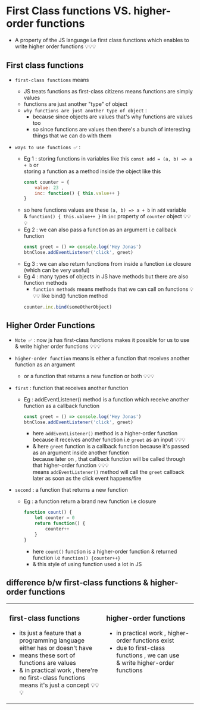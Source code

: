 # First Class functions VS. higher-order functions

- A property of the JS language i.e first class functions which enables to write higher order functions 💡💡💡

## First class functions

- `first-class functions` means 
    - JS treats functions as first-class citizens means functions are simply values
    - functions are just another "type" of object
    - `why functions are just another type of object` : 
        - because since objects are values that's why functions are values too
        - so since functions are values then there's a bunch of interesting things that we can do with them

- `ways to use functions ✅` : 
    - Eg 1 : storing functions in variables like this `const add = (a, b) => a + b` or <br>
        storing a function as a method inside the object like this 
        ```js
        const counter = {
            value: 23 , 
            inc: function() { this.value++ }
        }
        ```
    - so here functions values are these `(a, b) => a + b` in `add` variable <br>
        & `function() { this.value++ }` in `inc` property of `counter` object 💡💡💡
    - Eg 2 : we can also pass a function as an argument i.e callback function
        ```js
        const greet = () => console.log('Hey Jonas')
        btnClose.addEventListener('click', greet)
        ```
    - Eg 3 : we can also return functions from inside a function i.e closure (which can be very useful)
    - Eg 4 : many types of objects in JS have methods but there are also function methods
        - `function methods` means methods that we can call on functions 💡💡💡 like bind() function method
        ```js
        counter.inc.bind(someOtherObject)
        ```

## Higher Order Functions

- `Note ✅` : now js has first-class functions makes it possible for us to use & write higher order functions 💡💡💡
- `higher-order function` means is either a function that receives another function as an argument 
    - or a function that returns a new function or both 💡💡💡

- `first` : function that receives another function 
    - Eg : addEventListener() method is a function which receive another function as a callback function
        ```js
        const greet = () => console.log('Hey Jonas')
        btnClose.addEventListener('click', greet)
        ```
        - here `addEventListener()` method is a higher-order function <br>
            because it receives another function i.e `greet` as an input 💡💡💡
        - & here `greet` function is a callback function because it's passed as an argument inside another function <br>
            because later on , that callback function will be called through that higher-order function 💡💡💡 <br>
            means `addEventListener()` method will call the `greet` callback later as soon as the click event happens/fire

- `second` : a function that returns a new function 
    - Eg : a function return a brand new function i.e closure
        ```js
        function count() {
            let counter = 0 
            return function() {
                counter++
            }
        }
        ```
        - here `count()` function is a higher-order function & returned function i.e `function() {counter++}`
        - & this style of using function used a lot in JS

## difference b/w first-class functions & higher-order functions 

<table><tr><td width="400px" valign="top">

### first-class functions

- its just a feature that a programming language <br>
    either has or doesn't have
- means these sort of functions are values
- & in practical work , there're no first-class functions means it's just a concept 💡💡💡

</td>
<td width="400px" valign="top">    

### higher-order functions

- in practical work , higher-order functions exist 
- due to first-class functions , we can use <br>
    & write higher-order functions

</td></tr></table>
